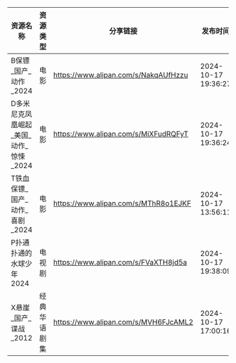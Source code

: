 | 资源名称                    | 资源类型   | 分享链接                                 | 发布时间                |
| ----------------------- | ------ | ------------------------------------ | ------------------- |
| B保镖_国产_动作_2024          | 电影     | https://www.alipan.com/s/NakqAUfHzzu | 2024-10-17 19:36:27 |
| D多米尼克凤凰崛起_美国_动作_惊悚_2024 | 电影     | https://www.alipan.com/s/MiXFudRQFyT | 2024-10-17 19:36:24 |
| T铁血保镖_国产_动作_喜剧_2024     | 电影     | https://www.alipan.com/s/MThR8o1EJKF | 2024-10-17 13:56:11 |
| P扑通扑通的水球少年2024          | 电视剧    | https://www.alipan.com/s/FVaXTH8jd5a | 2024-10-17 19:38:09 |
| X悬崖_国产_谍战_2012          | 经典华语剧集 | https://www.alipan.com/s/MVH6FJcAML2 | 2024-10-17 17:00:16 |
